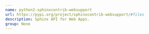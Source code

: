 ```yaml
---
name: python2-sphinxcontrib-websupport
url: https://pypi.org/project/sphinxcontrib-websupport/#files
description: Sphinx API for Web Apps.
group: None
---
```

